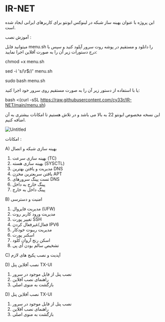 # IR-NET
این پروژه با عنوان بهینه ساز شبکه در لینوکس ابونتو برای کاربرهای ایرانی ایجاد شده است.




آموزش نصب :




میتوانید فایل menu.sh را دانلود و مستقیم در پوشه روت سرور آپلود کنید و سپس با درج دستورات زیر آن را به صورت آفلاین اجرا نمایید:


chmod +x menu.sh

sed -i 's/\r$//' menu.sh

sudo bash menu.sh


یا با استفاده از دستور زیر آن را به صورت مستقیم روی سرور خود اجرا کنید:




bash <(curl -sSL https://raw.githubusercontent.com/cy33r/IR-NET/main/menu.sh)





این نسخه مخصوص ابونتو 22 به بالا می باشد و در تلاش هستیم تا امکانات بیشتری به آن اضافه کنیم.




![Untitled](https://github.com/user-attachments/assets/0d893226-446c-451f-bf51-9b31e8f9af66)





امکانات :

A) بهینه سازی شبکه و اتصال

1) بهینه سازی سرعت (TC)
2) بهینه سازی هسته (SYSCTL)
3) مدیریت و یافتن بهترین DNS
4) یافتن سریعترین مخزن APT
5) تست پینگ سرورهای DNS
6) پینگ خارج به داخل
7) پینگ داخل به خارج



B) امنیت و دسترسی

1) مدیریت فایروال (UFW)
2) مدیریت ورود کاربر روت
3) تغییر پورت SSH
4) فعال/غیرفعال کردن IPV6
5) مدیریت ریبوت خودکار
6) اسکنر پورت
7) اسکن رنج آروان کلود
8) تشخیص سالم بودن آی پی



C) آپدیت و نصب پکیج های لازم


D) نصب آفلاین پنل TX-UI

1) نصب پنل از فایل موجود در سرور
2) راهنمای نصب آفلاین
3) بازگشت به منوی اصلی



D) نصب آفلاین پنل TX-UI
1) نصب پنل از فایل موجود در سرور
2) راهنمای نصب آفلاین
3) بازگشت به منوی اصلی


